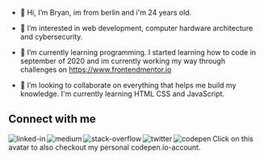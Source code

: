 - 👋 Hi, I’m Bryan, im from berlin and i'm 24 years old.

- 👀 I’m interested in web development, computer hardware architecture and cybersecurity.

- 🌱 I’m currently learning programming. I started learning how to code in september of 2020 and im currently working my way through 
     challenges on https://www.frontendmentor.io 
     
- 💞️ I’m looking to collaborate on everything that helps me build my knowledge. I'm currently learning HTML CSS and JavaScript.

     
<!---
bryanhain97/bryanhain97 is a ✨ special ✨ repository because its `README.md` (this file) appears on your GitHub profile.
You can click the Preview link to take a look at your changes.
--->


## Connect with me
[<img align="left" alt="linked-in" src="https://img.shields.io/badge/linkedin-%230077B5.svg?&style=for-the-badge&logo=linkedin&logoColor=white" />](https://www.linkedin.com/in/bryan-hain-572568206/)
[<img align="left" alt="medium" src="https://img.shields.io/badge/medium-%2312100E.svg?&style=for-the-badge&logo=medium&logoColor=white" />](https://medium.com/@bryanhain97)
[<img align="left" alt="stack-overflow" src="https://img.shields.io/badge/stack%20overflow-FE7A16?logo=stack-overflow&logoColor=white&style=for-the-badge" />](https://stackoverflow.com/users/14692443/bryan-hain)
[<img align="left" alt="twitter" src="https://img.shields.io/badge/twitter-%231DA1F2.svg?&style=for-the-badge&logo=twitter&logoColor=white" />](https://twitter.com/Bryan47588123)
[<img align="left" alt="codepen" src="https://gravatar.com/avatar/212f56906d52af9d5e8bd886e9bbaee9?d=https%3A%2F%2Fassets.codepen.io%2Finternal%2Favatars%2Fusers%2Fdefault.png&fit=crop&format=auto&height=300&version=0&width=300" />](https://codepen.io/bryan_hain97)

Click on this avatar to also checkout my personal codepen.io-account.
<br>
<br>
